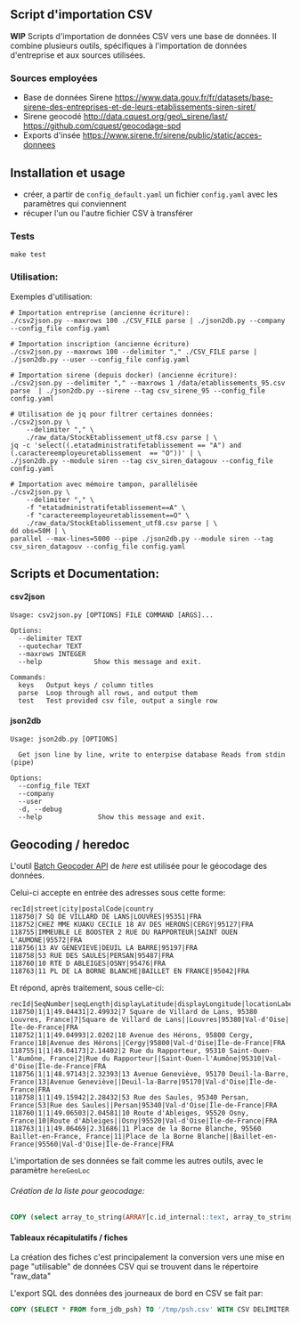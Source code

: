 ## Script d'importation CSV
**WIP**
Scripts d'importation de données CSV vers une base de données. Il combine plusieurs outils, spécifiques à l'importation de données d'entreprise et aux sources utilisées.

### Sources employées
- Base de données Sirene https://www.data.gouv.fr/fr/datasets/base-sirene-des-entreprises-et-de-leurs-etablissements-siren-siret/
- Sirene geocodé http://data.cquest.org/geo\_sirene/last/ https://github.com/cquest/geocodage-spd
- Exports d'insée https://www.sirene.fr/sirene/public/static/acces-donnees


## Installation et usage
 - créer, a partir de `config_default.yaml` un fichier `config.yaml` avec les paramètres qui conviennent
 - récuper l'un ou l'autre fichier CSV à transférer

### Tests
```
make test
```

### Utilisation:
Exemples d'utilisation:

```
# Importation entreprise (ancienne écriture):
./csv2json.py --maxrows 100 ./CSV_FILE parse | ./json2db.py --company --config_file config.yaml

# Importation inscription (ancienne écriture)
./csv2json.py --maxrows 100 --delimiter "," ./CSV_FILE parse | ./json2db.py --user --config_file config.yaml

# Importation sirene (depuis docker) (ancienne écriture):
./csv2json.py --delimiter "," --maxrows 1 /data/etablissements_95.csv parse  | ./json2db.py --sirene --tag csv_sirene_95 --config_file config.yaml

# Utilisation de jq pour filtrer certaines données:
./csv2json.py \
    --delimiter "," \
    ./raw_data/StockEtablissement_utf8.csv parse | \
jq -c 'select((.etatadministratifetablissement == "A") and (.caractereemployeuretablissement  == "O"))' | \
./json2db.py --module siren --tag csv_siren_datagouv --config_file config.yaml

# Importation avec mémoire tampon, parallélisée
./csv2json.py \
    --delimiter "," \
    -f "etatadministratifetablissement==A" \
    -f "caractereemployeuretablissement==O" \
    ./raw_data/StockEtablissement_utf8.csv parse | \
dd obs=50M | \
parallel --max-lines=5000 --pipe ./json2db.py --module siren --tag csv_siren_datagouv --config_file config.yaml

```

## Scripts et Documentation:
#### csv2json
```
Usage: csv2json.py [OPTIONS] FILE COMMAND [ARGS]...

Options:
  --delimiter TEXT
  --quotechar TEXT
  --maxrows INTEGER
  --help             Show this message and exit.

Commands:
  keys   Output keys / column titles
  parse  Loop through all rows, and output them
  test   Test provided csv file, output a single row
```

#### json2db
```
Usage: json2db.py [OPTIONS]

  Get json line by line, write to enterpise database Reads from stdin (pipe)

Options:
  --config_file TEXT
  --company
  --user
  -d, --debug
  --help              Show this message and exit.
```

## Geocoding / heredoc
L'outil [Batch Geocoder API](https://developer.here.com/documentation/batch-geocoder/topics/introduction.html) de _here_ est utilisée pour le géocodage des données.

Celui-ci accepte en entrée des adresses sous cette forme:
```csv
recId|street|city|postalCode|country
118750|7 SQ DE VILLARD DE LANS|LOUVRES|95351|FRA
118752|CHEZ MME KUAKU CECILE 18 AV DES HERONS|CERGY|95127|FRA
118755|IMMEUBLE LE BOOSTER 2 RUE DU RAPPORTEUR|SAINT OUEN L'AUMONE|95572|FRA
118756|13 AV GENEVIEVE|DEUIL LA BARRE|95197|FRA
118758|53 RUE DES SAULES|PERSAN|95487|FRA
118760|10 RTE D ABLEIGES|OSNY|95476|FRA
118763|11 PL DE LA BORNE BLANCHE|BAILLET EN FRANCE|95042|FRA
```

Et répond, après traitement, sous celle-ci:
```
recId|SeqNumber|seqLength|displayLatitude|displayLongitude|locationLabel|houseNumber|street|district|city|postalCode|county|state|country
118750|1|1|49.04431|2.49932|7 Square de Villard de Lans, 95380 Louvres, France|7|Square de Villard de Lans||Louvres|95380|Val-d'Oise|Île-de-France|FRA
118752|1|1|49.04993|2.0202|18 Avenue des Hérons, 95800 Cergy, France|18|Avenue des Hérons||Cergy|95800|Val-d'Oise|Île-de-France|FRA
118755|1|1|49.04173|2.14402|2 Rue du Rapporteur, 95310 Saint-Ouen-l'Aumône, France|2|Rue du Rapporteur||Saint-Ouen-l'Aumône|95310|Val-d'Oise|Île-de-France|FRA
118756|1|1|48.97143|2.32393|13 Avenue Geneviève, 95170 Deuil-la-Barre, France|13|Avenue Geneviève||Deuil-la-Barre|95170|Val-d'Oise|Île-de-France|FRA
118758|1|1|49.15942|2.28432|53 Rue des Saules, 95340 Persan, France|53|Rue des Saules||Persan|95340|Val-d'Oise|Île-de-France|FRA
118760|1|1|49.06503|2.04581|10 Route d'Ableiges, 95520 Osny, France|10|Route d'Ableiges||Osny|95520|Val-d'Oise|Île-de-France|FRA
118763|1|1|49.06469|2.31686|11 Place de la Borne Blanche, 95560 Baillet-en-France, France|11|Place de la Borne Blanche||Baillet-en-France|95560|Val-d'Oise|Île-de-France|FRA
```

L'importation de ses données se fait comme les autres outils, avec le paramètre `hereGeoLoc`


###### Création de la liste pour geocodage:
```sql
COPY (select array_to_string(ARRAY[c.id_internal::text, array_to_string(addr, ' '), postal_commune, postal_code, 'FRA'], '|') from company c inner join company_contact cc on c.id_internal = cc.id_company where cc.postal_code LIKE 'XX%') TO '/tmp/list_XX.csv' (format csv, delimiter '|', quote '$');
```

#### Tableaux récapitulatifs / fiches
La création des fiches c'est principalement la conversion vers une mise en page "utilisable" de données CSV qui se trouvent dans le répertoire "raw_data"

L'export SQL des données des journeaux de bord en CSV se fait par:
```sql
COPY (SELECT * FROM form_jdb_psh) TO '/tmp/psh.csv' WITH CSV DELIMITER ',' HEADER;
```
